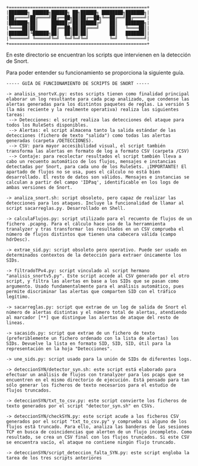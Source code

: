     +====================================================+
    |███████╗ ██████╗██████╗ ██╗██████╗ ████████╗███████╗|
    |██╔════╝██╔════╝██╔══██╗██║██╔══██╗╚══██╔══╝██╔════╝|
    |███████╗██║     ██████╔╝██║██████╔╝   ██║   ███████╗|
    |╚════██║██║     ██╔══██╗██║██╔═══╝    ██║   ╚════██║|
    |███████║╚██████╗██║  ██║██║██║        ██║   ███████║|
    |╚══════╝ ╚═════╝╚═╝  ╚═╝╚═╝╚═╝        ╚═╝   ╚══════╝|
    +====================================================+

En este directorio se encuentran los scripts que intervienen en la detección de Snort.

Para poder entender su funcionamiento se proporciona la siguiente guía.

    ----- GUÍA DE FUNCIONAMIENTO DE SCRIPTS DE SNORT -----

    -> analisis_snortvX.py: estos scripts tienen como finalidad principal elaborar un log resultante para cada pcap analizado, que condense las alertas generadas para los distintos paquetes de reglas. La versión 5 (la más reciente y la realmente operativa) realiza las siguientes tareas:
     --> Detecciones: el script realiza las detecciones del ataque para todos los RuleSets disponibles.
     --> Alertas: el script almacena tanto la salida estándar de las detecciones (fichero de texto "salida") como todas las alertas generadas (carpeta /DETECCIONES).
     --> CSV: para mayor accesibilidad visual, el script también transforma las alertas en formato de log a formato CSV (carpeta /CSV)
     --> Contaje: para recolectar resultados el script también lleva a cabo un recuento automático de los flujos, mensajes e instancias detectadas por Snort, para cada uno de los RuleSets. ¡IMPORTANTE! El apartado de flujos no se usa, pues el cálculo no está bien desarrollado. El resto de datos son válidos. Mensajes e instancias se calculan a partir del campo 'IDPaq', identificable en los logs de ambas versiones de Snort.

    -> analiza_snort.sh: script obsoleto, pero capaz de realizar las detecciones para los ataques. Incluye la funcionalidad de llamar al script sacarreglas.py. Desarrollado en Shell.

    -> calculaFlujos.py: script utilizado para el recuento de flujos de un fichero .pcapng. Para el cálculo hace uso de la herramnienta tranalyzer y tras transformar los resultados en un CSV comprueba el número de flujos distintos que tienen una cabecera válida (campo hdrDesc).

    -> extrae_sid.py: script obsoleto pero operativo. Puede ser usado en determinados contextos de la detección para extraer únicamente los SIDs.

    -> filtradoTPv4.py: script vinculado al script hermano "analisis_snortv5.py". Este script accede al CSV generado por el otro script, y filtra las alertas en base a los SIDs que se pasan como argumento. Usado fundamentalmente para el análisis automático, pues permite discriminar las alertas que comparten SID con el tráfico legítimo.

    -> sacarreglas.py: script que extrae de un log de salida de Snort el número de alertas distintas y el número total de alertas, atendiendo al marcador [**] que distingue las alertas de ataque del resto de lineas.

    -> sacasids.py: script que extrae de un fichero de texto (preferiblemente un fichero ordenado con la lista de alertas) los SIDs. Devuelve la lista en formato SID, SID, SID, útil para la representación en la hoja "Detecciones".

    -> une_sids.py: script usado para la unión de SIDs de diferentes logs.

    -> deteccionSYN/detector_syn.sh: este script está elaborado para efectuar un análisis de flujos con tranalyzer para los pcaps que se encuentren en el mismo directorio de ejecución. Está pensado para tan sólo generar los ficheros de texto necesarios para el estudio de flujos truncados.

    -> deteccionSYN/txt_to_csv.py: este script convierte los ficheros de texto generados por el script "detector_syn.sh" en CSVs.

    -> deteccionSYN/checkSYN.py: este script acude a los ficheros CSV generados por el script "txt_to_csv.py" y comprueba si alguno de los flujos está truncado. Para ello, analiza las banderas de las sesiones TCP en busca de coincidencias que alerten de un flujo incompleto. Como resultado, se crea un CSV final con los flujos truncados. Si este CSV se encuentra vacío, el ataque no contiene ningún flujo truncado.

    -> deteccionSYN/script_deteccion_falta_SYN.py: este script engloba la tarea de los tres scripts anteriores

    
